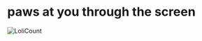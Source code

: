 # paws at you through the screen
![LoliCount](https://count.getloli.com/get/@miaaaa0a?theme=rule34)
